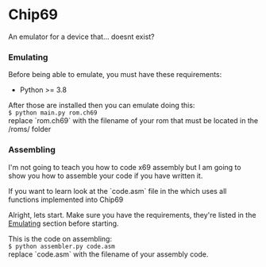 # Chip69
An emulator for a device that... doesnt exist?

### Emulating
Before being able to emulate, you must have
these requirements:
- Python >= 3.8

After those are installed then you can
emulate doing this:         <br />
`$ python main.py rom.ch69` <br />
replace \`rom.ch69\` with the filename of your
rom that must be located in the /roms/ folder

### Assembling
I'm not going to teach you how to code x69 assembly
but I am going to show you how to assemble your code
if you have written it.

If you want to learn look at the \`code.asm\` file in the which uses all functions implemented
into Chip69

Alright, lets start.
Make sure you have the requirements, they're listed in the [Emulating](#Emulating) section before starting.

This is the code on assembling:  <br />
`$ python assembler.py code.asm` <br />
replace \`code.asm\` with the filename of your assembly
code.